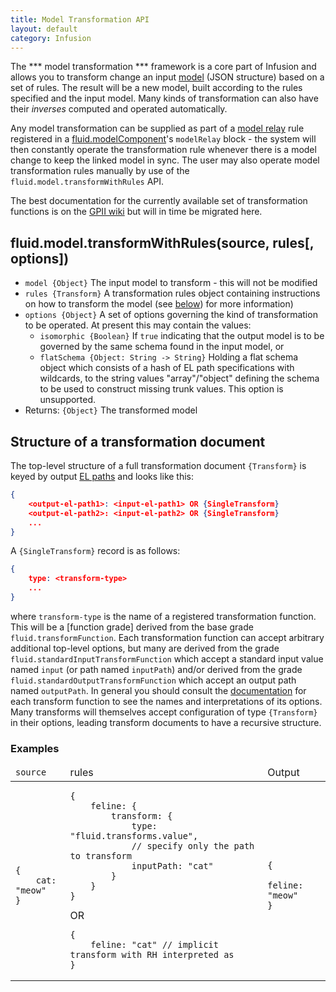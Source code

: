 ```yaml
---
title: Model Transformation API
layout: default
category: Infusion
---
```


The *** model transformation *** framework is a core part of Infusion and allows you to transform change an input [model](FrameworkConcepts.md#model-objects) (JSON structure) based on a set of rules. 
The result will be a new model, built according to the rules specified and the input model. Many kinds of transformation can also have their *inverses* computed
and operated automatically.

Any model transformation can be supplied as part of a [model relay](ModelRelay.md#explicit-model-relay-style) rule registered in a [fluid.modelComponent](ComponentConfigurationOptions.md#model-components)'s `modelRelay` 
block - the system will then constantly operate the transformation rule whenever there is a model change to keep the linked model in sync. The user may also operate model transformation rules manually by use of the
`fluid.model.transformWithRules` API.

The best documentation for the currently available set of transformation functions is on the [GPII wiki](https://wiki.gpii.net/index.php/Architecture_-_Available_transformation_functions) but will
in time be migrated here.

## fluid.model.transformWithRules(source, rules[, options])

* `model {Object}` The input model to transform - this will not be modified
* `rules {Transform}` A transformation rules object containing instructions on how to transform the model (see [below](#structure-of-a-transformation-document)) for more information)
* `options {Object}` A set of options governing the kind of transformation to be operated. At present this may contain the values:
    * `isomorphic {Boolean}` If `true` indicating that the output model is to be governed by the same schema found in the input model, or
    * `flatSchema {Object: String -> String}` Holding a flat schema object which consists of a hash of EL path specifications with wildcards, to the string values "array"/"object" defining the schema to be used to construct missing trunk values. This option is unsupported.
* Returns: `{Object}` The transformed model

## Structure of a transformation document

The top-level structure of a full transformation document `{Transform}` is keyed by output [EL paths](FrameworkConcepts.md#el-paths) and looks like this:

```json
{
    <output-el-path1>: <input-el-path1> OR {SingleTransform}
    <output-el-path2>: <input-el-path2> OR {SingleTransform}
    ... 
}
```

A `{SingleTransform}` record is as follows:

```json
{
    type: <transform-type>
    ...
}
```

where `transform-type` is the name of a registered transformation function. This will be a [function grade] derived from the base grade `fluid.transformFunction`. Each transformation function can accept arbitrary additional top-level
options, but many are derived from the grade `fluid.standardInputTransformFunction` which accept a standard input value named `input` (or path named `inputPath`) and/or derived from the grade `fluid.standardOutputTransformFunction`
which accept an output path named `outputPath`. In general you should consult the [documentation](https://wiki.gpii.net/index.php/Architecture_-_Available_transformation_functions) for each transform function to
see the names and interpretations of its options. Many transforms will themselves accept configuration of type `{Transform}` in their options, leading transform documents to have a recursive structure. 

### Examples

<table><thead>
<tr><td><code>source</code></td><td>rules</td><td>Output</td></tr>
</thead><tbody>
<tr><td><code>
{
    cat: "meow"
}
</code></td><td><pre><code>{
    feline: {
        transform: {
            type: "fluid.transforms.value",
            // specify only the path to transform
            inputPath: "cat"
        }
    }
}
</code></pre>
OR
<pre><code>{
    feline: "cat" // implicit transform with RH interpreted as <input-el-path>
}
</code></pre></td><td>
<code>
{
    feline: "meow"
}
</code></td>
</tr>
</tbody>
</table>
